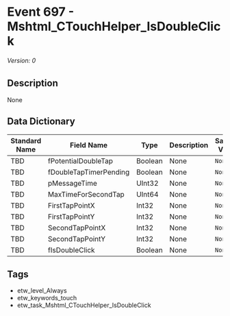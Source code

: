 # Event 697 - Mshtml_CTouchHelper_IsDoubleClick
###### Version: 0

## Description
None

## Data Dictionary
|Standard Name|Field Name|Type|Description|Sample Value|
|---|---|---|---|---|
|TBD|fPotentialDoubleTap|Boolean|None|`None`|
|TBD|fDoubleTapTimerPending|Boolean|None|`None`|
|TBD|pMessageTime|UInt32|None|`None`|
|TBD|MaxTimeForSecondTap|UInt64|None|`None`|
|TBD|FirstTapPointX|Int32|None|`None`|
|TBD|FirstTapPointY|Int32|None|`None`|
|TBD|SecondTapPointX|Int32|None|`None`|
|TBD|SecondTapPointY|Int32|None|`None`|
|TBD|fIsDoubleClick|Boolean|None|`None`|

## Tags
* etw_level_Always
* etw_keywords_touch
* etw_task_Mshtml_CTouchHelper_IsDoubleClick
